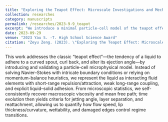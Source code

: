 ```yaml
---
title: "Exploring the Teapot Effect: Microscale Investigations and Mechanistic Analysis"
collection: researches
category: manuscripts
permalink: /researches/2023-9-9_teapot
excerpt: "We introduce a minimal particle-cell model of the teapot effect that captures liquid adhesion, jet-angle change, and separation/reattachment. It quantifies how flow speed, spout geometry, wettability, and edge defects shape the outcome, providing a clean baseline for adding realistic forces and scalable computation."
date: 2023-09-29
venue: "2023 Yau S. -T. High School Science Award"
citation: "Zeyu Zeng. (2023). \"Exploring the Teapot Effect: Microscale Investigations and Mechanistic Analysis\" <i>2023 Yau S. -T. High School Science Award</i>."
---
```

This work addresses the classic “teapot effect”—the tendency of a liquid to adhere to a curved spout, curl back, and alter its ejection angle—by introducing and validating a particle-cell microphysical model. Instead of solving Navier–Stokes with intricate boundary conditions or relying on momentum-balance heuristics, we represent the liquid as interacting fluid elements with short-range repulsion/attraction, weak long-range coupling, and explicit liquid–solid adhesion. From microscopic statistics, we self-consistently recover macroscopic viscosity and mean free path; time evolution then yields criteria for jetting angle, layer separation, and reattachment, allowing us to quantify how flow speed, lip thickness/curvature, wettability, and damaged edges control regime transitions.

